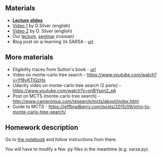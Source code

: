 ## Materials
* [__Lecture slides__](https://docviewer.yandex.ru/?url=ya-disk-public%3A%2F%2FG3IXcG62RwNUGSSos%2BuGhtgXNfsBjP9RxUtUfgCffIk%3D%3A%2Flecture3.pdf&name=lecture3.pdf&c=58a61e4fdc8b)
* [Video 1](https://www.youtube.com/watch?v=PnHCvfgC_ZA) by D.Silver (english)
* [Video 2](https://www.youtube.com/watch?v=0g4j2k_Ggc4&t=43s) by D. Silver (english)
* Our [lecture](https://yadi.sk/i/I7XcP6vU3ExNrT), [seminar](https://yadi.sk/i/XbqNQmjm3ExNsq) (russian)
* Blog post on q-learning Vs SARSA - [url](https://studywolf.wordpress.com/2013/07/01/reinforcement-learning-sarsa-vs-q-learning/)

## More materials
* Eligibility traces from Sutton's book - [url](https://www.google.ru/url?sa=t&rct=j&q=&esrc=s&source=web&cd=1&ved=0ahUKEwjJ3YeFn5PSAhWFKJoKHfWSCy8QFggcMAA&url=https%3A%2F%2Fwebdocs.cs.ualberta.ca%2F~sutton%2Fbook%2Febook%2Fnode72.html&usg=AFQjCNGuJhyZz-hAHL5tk8fsiqHC7fFaqA&sig2=MnTRn_RPketuwymxWMNGCA)
* Video on monte-carlo tree search - https://www.youtube.com/watch?v=Yf8vKTIQzHs
* Udacity video on monte-carlo tree search (2 parts) - https://www.youtube.com/watch?v=onBYsen2_eA
* Post on MCTS (monte-carlo tree search) - http://www.cameronius.com/research/mcts/about/index.html
* Guide to MCTS - https://jeffbradberry.com/posts/2015/09/intro-to-monte-carlo-tree-search/

## Homework description

Go to [the notebook](https://github.com/yandexdataschool/Practical_RL/blob/master/week3/homework3.ipynb) and follow instructions from there.

You will have to modify a few .py files in the meantime (e.g. sarsa.py).
